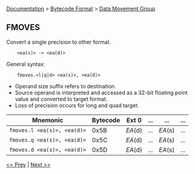 [Documentation](../../README.md) > [Bytecode Format](../README.md) > [Data Movement Group](../InstructionsDataMovel.md)

## FMOVES

Convert a single precision to other format.

        <ea(s)> -> <ea(d)>

General syntax:

        fmoves.<l|q|d> <ea(s)>, <ea(d)>

* Operand size suffix refers to destination.
* Source operand is interpreted and accessed as a 32-bit floating point value and converted to target format.
* Loss of precision occurs for long and quad target.

| Mnemonic | Bytecode | Ext 0 | ... | ... | ... |
| - | - | - | - | - | - |
| `fmoves.l <ea(s)>, <ea(d)>` | 0x5B | *EA*(d) | ... | *EA*(s) | ... |
| `fmoves.q <ea(s)>, <ea(d)>` | 0x5C | *EA*(d) | ... | *EA*(s) | ... |
| `fmoves.d <ea(s)>, <ea(d)>` | 0x5D | *EA*(d) | ... | *EA*(s) | ... |

[<< Prev](./d_07.md) | [Next >>](./d_09.md)
